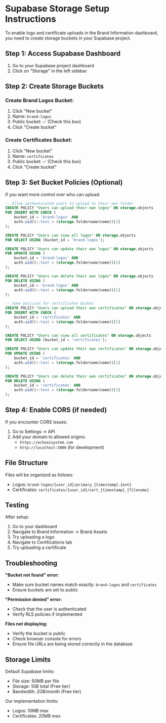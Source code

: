 # Supabase Storage Setup Instructions

To enable logo and certificate uploads in the Brand Information dashboard, you need to create storage buckets in your Supabase project.

## Step 1: Access Supabase Dashboard

1. Go to your Supabase project dashboard
2. Click on "Storage" in the left sidebar

## Step 2: Create Storage Buckets

### Create Brand Logos Bucket:
1. Click "New bucket"
2. Name: `brand-logos`
3. Public bucket: ✅ (Check this box)
4. Click "Create bucket"

### Create Certificates Bucket:
1. Click "New bucket"
2. Name: `certificates`
3. Public bucket: ✅ (Check this box)
4. Click "Create bucket"

## Step 3: Set Bucket Policies (Optional)

If you want more control over who can upload:

```sql
-- Allow authenticated users to upload to their own folder
CREATE POLICY "Users can upload their own logos" ON storage.objects
FOR INSERT WITH CHECK (
    bucket_id = 'brand-logos' AND
    auth.uid()::text = (storage.foldername(name))[1]
);

CREATE POLICY "Users can view all logos" ON storage.objects
FOR SELECT USING (bucket_id = 'brand-logos');

CREATE POLICY "Users can update their own logos" ON storage.objects
FOR UPDATE USING (
    bucket_id = 'brand-logos' AND
    auth.uid()::text = (storage.foldername(name))[1]
);

CREATE POLICY "Users can delete their own logos" ON storage.objects
FOR DELETE USING (
    bucket_id = 'brand-logos' AND
    auth.uid()::text = (storage.foldername(name))[1]
);

-- Same policies for certificates bucket
CREATE POLICY "Users can upload their own certificates" ON storage.objects
FOR INSERT WITH CHECK (
    bucket_id = 'certificates' AND
    auth.uid()::text = (storage.foldername(name))[1]
);

CREATE POLICY "Users can view all certificates" ON storage.objects
FOR SELECT USING (bucket_id = 'certificates');

CREATE POLICY "Users can update their own certificates" ON storage.objects
FOR UPDATE USING (
    bucket_id = 'certificates' AND
    auth.uid()::text = (storage.foldername(name))[1]
);

CREATE POLICY "Users can delete their own certificates" ON storage.objects
FOR DELETE USING (
    bucket_id = 'certificates' AND
    auth.uid()::text = (storage.foldername(name))[1]
);
```

## Step 4: Enable CORS (if needed)

If you encounter CORS issues:

1. Go to Settings → API
2. Add your domain to allowed origins:
   - `https://echoaisystem.com`
   - `http://localhost:3000` (for development)

## File Structure

Files will be organized as follows:
- Logos: `brand-logos/{user_id}/primary_{timestamp}.{ext}`
- Certificates: `certificates/{user_id}/cert_{timestamp}_{filename}`

## Testing

After setup:
1. Go to your dashboard
2. Navigate to Brand Information → Brand Assets
3. Try uploading a logo
4. Navigate to Certifications tab
5. Try uploading a certificate

## Troubleshooting

**"Bucket not found" error:**
- Make sure bucket names match exactly: `brand-logos` and `certificates`
- Ensure buckets are set to public

**"Permission denied" error:**
- Check that the user is authenticated
- Verify RLS policies if implemented

**Files not displaying:**
- Verify the bucket is public
- Check browser console for errors
- Ensure file URLs are being stored correctly in the database

## Storage Limits

Default Supabase limits:
- File size: 50MB per file
- Storage: 1GB total (Free tier)
- Bandwidth: 2GB/month (Free tier)

Our implementation limits:
- Logos: 10MB max
- Certificates: 20MB max
